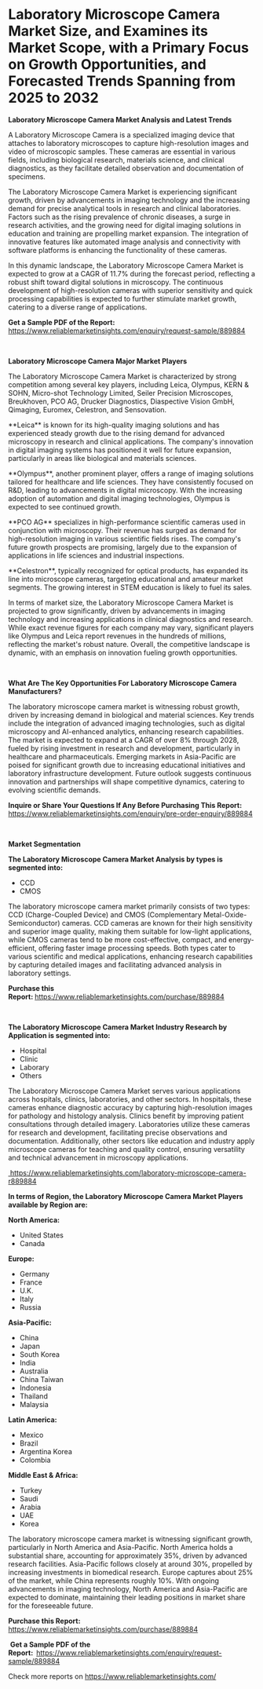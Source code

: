 <p><h1>Laboratory Microscope Camera Market Size, and Examines its Market Scope, with a Primary Focus on Growth Opportunities, and Forecasted Trends Spanning from 2025 to 2032</h1></p><p><strong>Laboratory Microscope Camera Market Analysis and Latest Trends</strong></p>
<p><p>A Laboratory Microscope Camera is a specialized imaging device that attaches to laboratory microscopes to capture high-resolution images and video of microscopic samples. These cameras are essential in various fields, including biological research, materials science, and clinical diagnostics, as they facilitate detailed observation and documentation of specimens.</p><p>The Laboratory Microscope Camera Market is experiencing significant growth, driven by advancements in imaging technology and the increasing demand for precise analytical tools in research and clinical laboratories. Factors such as the rising prevalence of chronic diseases, a surge in research activities, and the growing need for digital imaging solutions in education and training are propelling market expansion. The integration of innovative features like automated image analysis and connectivity with software platforms is enhancing the functionality of these cameras.</p><p>In this dynamic landscape, the Laboratory Microscope Camera Market is expected to grow at a CAGR of 11.7% during the forecast period, reflecting a robust shift toward digital solutions in microscopy. The continuous development of high-resolution cameras with superior sensitivity and quick processing capabilities is expected to further stimulate market growth, catering to a diverse range of applications.</p></p>
<p><strong>Get a Sample PDF of the Report:&nbsp;</strong> <a href="https://www.reliablemarketinsights.com/enquiry/request-sample/889884?utm_campaign=2285&utm_medium=2&utm_source=Github&utm_content=ia&utm_term=16022025&utm_id=laboratory-microscope-camera">https://www.reliablemarketinsights.com/enquiry/request-sample/889884</a></p>
<p>&nbsp;</p>
<p><strong>Laboratory Microscope Camera Major Market Players</strong></p>
<p><p>The Laboratory Microscope Camera Market is characterized by strong competition among several key players, including Leica, Olympus, KERN & SOHN, Micro-shot Technology Limited, Seiler Precision Microscopes, Breukhoven, PCO AG, Drucker Diagnostics, Diaspective Vision GmbH, Qimaging, Euromex, Celestron, and Sensovation. </p><p>**Leica** is known for its high-quality imaging solutions and has experienced steady growth due to the rising demand for advanced microscopy in research and clinical applications. The company's innovation in digital imaging systems has positioned it well for future expansion, particularly in areas like biological and materials sciences.</p><p>**Olympus**, another prominent player, offers a range of imaging solutions tailored for healthcare and life sciences. They have consistently focused on R&D, leading to advancements in digital microscopy. With the increasing adoption of automation and digital imaging technologies, Olympus is expected to see continued growth.</p><p>**PCO AG** specializes in high-performance scientific cameras used in conjunction with microscopy. Their revenue has surged as demand for high-resolution imaging in various scientific fields rises. The company's future growth prospects are promising, largely due to the expansion of applications in life sciences and industrial inspections.</p><p>**Celestron**, typically recognized for optical products, has expanded its line into microscope cameras, targeting educational and amateur market segments. The growing interest in STEM education is likely to fuel its sales.</p><p>In terms of market size, the Laboratory Microscope Camera Market is projected to grow significantly, driven by advancements in imaging technology and increasing applications in clinical diagnostics and research. While exact revenue figures for each company may vary, significant players like Olympus and Leica report revenues in the hundreds of millions, reflecting the market's robust nature. Overall, the competitive landscape is dynamic, with an emphasis on innovation fueling growth opportunities.</p></p>
<p>&nbsp;</p>
<p><strong>What Are The Key Opportunities For Laboratory Microscope Camera Manufacturers?</strong></p>
<p><p>The laboratory microscope camera market is witnessing robust growth, driven by increasing demand in biological and material sciences. Key trends include the integration of advanced imaging technologies, such as digital microscopy and AI-enhanced analytics, enhancing research capabilities. The market is expected to expand at a CAGR of over 8% through 2028, fueled by rising investment in research and development, particularly in healthcare and pharmaceuticals. Emerging markets in Asia-Pacific are poised for significant growth due to increasing educational initiatives and laboratory infrastructure development. Future outlook suggests continuous innovation and partnerships will shape competitive dynamics, catering to evolving scientific demands.</p></p>
<p><strong>Inquire or Share Your Questions If Any Before Purchasing This Report:</strong> <a href="https://www.reliablemarketinsights.com/enquiry/pre-order-enquiry/889884?utm_campaign=2285&utm_medium=2&utm_source=Github&utm_content=ia&utm_term=16022025&utm_id=laboratory-microscope-camera">https://www.reliablemarketinsights.com/enquiry/pre-order-enquiry/889884</a></p>
<p>&nbsp;</p>
<p><strong>Market Segmentation</strong></p>
<p><strong>The Laboratory Microscope Camera Market Analysis by types is segmented into:</strong></p>
<p><ul><li>CCD</li><li>CMOS</li></ul></p>
<p><p>The laboratory microscope camera market primarily consists of two types: CCD (Charge-Coupled Device) and CMOS (Complementary Metal-Oxide-Semiconductor) cameras. CCD cameras are known for their high sensitivity and superior image quality, making them suitable for low-light applications, while CMOS cameras tend to be more cost-effective, compact, and energy-efficient, offering faster image processing speeds. Both types cater to various scientific and medical applications, enhancing research capabilities by capturing detailed images and facilitating advanced analysis in laboratory settings.</p></p>
<p><strong>Purchase this Report:&nbsp;</strong><a href="https://www.reliablemarketinsights.com/purchase/889884?utm_campaign=2285&utm_medium=2&utm_source=Github&utm_content=ia&utm_term=16022025&utm_id=laboratory-microscope-camera">https://www.reliablemarketinsights.com/purchase/889884</a></p>
<p>&nbsp;</p>
<p><strong>The Laboratory Microscope Camera Market Industry Research by Application is segmented into:</strong></p>
<p><ul><li>Hospital</li><li>Clinic</li><li>Laborary</li><li>Others</li></ul></p>
<p><p>The Laboratory Microscope Camera Market serves various applications across hospitals, clinics, laboratories, and other sectors. In hospitals, these cameras enhance diagnostic accuracy by capturing high-resolution images for pathology and histology analysis. Clinics benefit by improving patient consultations through detailed imagery. Laboratories utilize these cameras for research and development, facilitating precise observations and documentation. Additionally, other sectors like education and industry apply microscope cameras for teaching and quality control, ensuring versatility and technical advancement in microscopy applications.</p></p>
<p><a href="https://www.reliablemarketinsights.com/laboratory-microscope-camera-r889884?utm_campaign=2285&utm_medium=2&utm_source=Github&utm_content=ia&utm_term=16022025&utm_id=laboratory-microscope-camera">&nbsp;https://www.reliablemarketinsights.com/laboratory-microscope-camera-r889884</a></p>
<p><strong>In terms of Region, the Laboratory Microscope Camera Market Players available by Region are:</strong></p>
<p>
    <p> <strong> North America: </strong>
        <ul>
            <li>United States</li>
            <li>Canada</li>
        </ul>
        </p> 
    <p> <strong> Europe: </strong>
        <ul>
            <li>Germany</li>
            <li>France</li>
            <li>U.K.</li>
            <li>Italy</li>
            <li>Russia</li>
        </ul>
        </p> 
    <p> <strong> Asia-Pacific: </strong>
        <ul>
            <li>China</li>
            <li>Japan</li>
            <li>South Korea</li>
            <li>India</li>
            <li>Australia</li>
            <li>China Taiwan</li>
            <li>Indonesia</li>
            <li>Thailand</li>
            <li>Malaysia</li>
        </ul>
        </p> 
    <p> <strong> Latin America: </strong>
        <ul>
            <li>Mexico</li>
            <li>Brazil</li>
            <li>Argentina Korea</li>
            <li>Colombia</li>
        </ul>
        </p> 
    <p> <strong> Middle East & Africa: </strong>
        <ul>
            <li>Turkey</li>
            <li>Saudi</li>
            <li>Arabia</li>
            <li>UAE</li>
            <li>Korea</li>
        </ul>
    </p>
    </p>
<p><p>The laboratory microscope camera market is witnessing significant growth, particularly in North America and Asia-Pacific. North America holds a substantial share, accounting for approximately 35%, driven by advanced research facilities. Asia-Pacific follows closely at around 30%, propelled by increasing investments in biomedical research. Europe captures about 25% of the market, while China represents roughly 10%. With ongoing advancements in imaging technology, North America and Asia-Pacific are expected to dominate, maintaining their leading positions in market share for the foreseeable future.</p></p>
<p><strong>Purchase this Report: </strong><a href="https://www.reliablemarketinsights.com/purchase/889884?utm_campaign=2285&utm_medium=2&utm_source=Github&utm_content=ia&utm_term=16022025&utm_id=laboratory-microscope-camera">https://www.reliablemarketinsights.com/purchase/889884</a></p>
<p>&nbsp;<strong>Get a Sample PDF of the Report:&nbsp;&nbsp;</strong><a href="https://www.reliablemarketinsights.com/enquiry/request-sample/889884?utm_campaign=2285&utm_medium=2&utm_source=Github&utm_content=ia&utm_term=16022025&utm_id=laboratory-microscope-camera">https://www.reliablemarketinsights.com/enquiry/request-sample/889884</a></p>
<p><strong></strong></p>
<p>Check more reports on <a href="https://www.reliablemarketinsights.com/?utm_campaign=2285&utm_medium=2&utm_source=Github&utm_content=ia&utm_term=16022025&utm_id=laboratory-microscope-camera">https://www.reliablemarketinsights.com/</a></p>